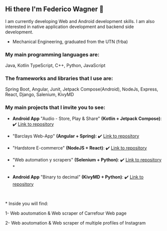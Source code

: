 ## Hi there I'm Federico Wagner 👋

I am currently developing Web and Android development skills. I am also interested in native application development and backend side development.

- Mechanical Engineering, graduated from the UTN (frba)

###  My main programming languages are:
  Java, Kotlin TypeScript, C++, Python, JavaScript
  
###  The frameworks and libraries that I use are:
  Spring Boot, Angular, Junit, Jetpack Compose(Android), NodeJs, Express, React, Django, Salenium, KivyMD
  
  ### My main projects that I invite you to see:
  
  
  
- <b>Android App</b> "Audio - Store, Play & Share" <b>(Kotlin + Jetpack Compose)</b>:  :heavy_check_mark: <a href="https://github.com/Federico-Wagner/Android-Audio_App-Jetpack_Compose">Link to repository </a>
  
- "Barclays Web-App" <b>(Angular + Spring)</b>:  :heavy_check_mark: <a href="https://github.com/Federico-Wagner/AcademIT-ANGULAR-SPRINGBOOT" >Link to repository </a>
  
- "Hardstore E-commerce" <b>(NodeJS + React)</b>: :heavy_check_mark: <a href="https://github.com/Federico-Wagner/HardStore-Ecomerce" >Link to repository </a>

- "Web automation y scrapers" <b>(Selenium + Python)</b>:  :heavy_check_mark: <a href="https://github.com/Federico-Wagner/Web-Scraping-Projects" >Link to repository </a>   *
  
- <b>Android App</b> "Binary to decimal" <b>(KivyMD + Python)</b>:  :heavy_check_mark: <a href="https://github.com/Federico-Wagner/Android_App-Python_KivyMD" >Link to repository </a>


<br>
<p>* Inside you will find:</p>
<p>1- Web aoutomation & Web scraper of Carrefour Web page</p>
<p>2- Web aoutomation & Web scraper of multiple profiles of Instagram</p>
  

<!--
**Federico-Wagner/Federico-Wagner** is a ✨ _special_ ✨ repository because its `README.md` (this file) appears on your GitHub profile.

Here are some ideas to get you started:

- 🔭 I’m currently working on ...
- 🌱 I’m currently learning ...
- 👯 I’m looking to collaborate on ...
- 🤔 I’m looking for help with ...
- 💬 Ask me about ...
- 📫 How to reach me: ...
- 😄 Pronouns: ...
- ⚡ Fun fact: ...
-->
